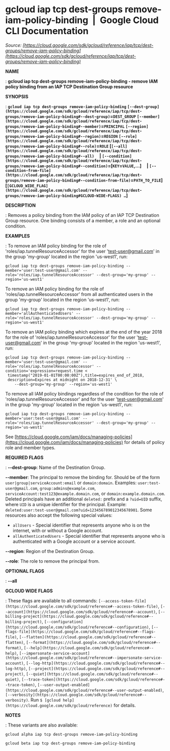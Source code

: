 # gcloud iap tcp dest-groups remove-iam-policy-binding  |  Google Cloud CLI Documentation

*Source: [https://cloud.google.com/sdk/gcloud/reference/iap/tcp/dest-groups/remove-iam-policy-binding](https://cloud.google.com/sdk/gcloud/reference/iap/tcp/dest-groups/remove-iam-policy-binding)*

**NAME**

: **gcloud iap tcp dest-groups remove-iam-policy-binding - remove IAM policy binding from an IAP TCP Destination Group resource**

**SYNOPSIS**

: **`gcloud iap tcp dest-groups remove-iam-policy-binding` `[--dest-group](https://cloud.google.com/sdk/gcloud/reference/iap/tcp/dest-groups/remove-iam-policy-binding#--dest-group)`=`DEST_GROUP` `[--member](https://cloud.google.com/sdk/gcloud/reference/iap/tcp/dest-groups/remove-iam-policy-binding#--member)`=`PRINCIPAL` `[--region](https://cloud.google.com/sdk/gcloud/reference/iap/tcp/dest-groups/remove-iam-policy-binding#--region)`=`REGION` `[--role](https://cloud.google.com/sdk/gcloud/reference/iap/tcp/dest-groups/remove-iam-policy-binding#--role)`=`ROLE` [`[--all](https://cloud.google.com/sdk/gcloud/reference/iap/tcp/dest-groups/remove-iam-policy-binding#--all)`     | `[--condition](https://cloud.google.com/sdk/gcloud/reference/iap/tcp/dest-groups/remove-iam-policy-binding#--condition)`=[`KEY`=`VALUE`,…]     | `[--condition-from-file](https://cloud.google.com/sdk/gcloud/reference/iap/tcp/dest-groups/remove-iam-policy-binding#--condition-from-file)`=`PATH_TO_FILE`] [`[GCLOUD_WIDE_FLAG](https://cloud.google.com/sdk/gcloud/reference/iap/tcp/dest-groups/remove-iam-policy-binding#GCLOUD-WIDE-FLAGS) …`]**

**DESCRIPTION**

: Removes a policy binding from the IAM policy of an IAP TCP Destination Group
resource. One binding consists of a member, a role and an optional condition.

**EXAMPLES**

: To remove an IAM policy binding for the role of
'roles/iap.tunnelResourceAccessor' for the user 'test-user@gmail.com' in the
group 'my-group' located in the region 'us-west1', run:

```
gcloud iap tcp dest-groups remove-iam-policy-binding --member='user:test-user@gmail.com' --role='roles/iap.tunnelResourceAccessor' --dest-group='my-group' --region='us-west1'
```

To remove an IAM policy binding for the role of
'roles/iap.tunnelResourceAccessor' from all authenticated users in the group
'my-group' located in the region 'us-west1', run:

```
gcloud iap tcp dest-groups remove-iam-policy-binding --member='allAuthenticatedUsers' --role='roles/iap.tunnelResourceAccessor' --dest-group='my-group' --region='us-west1'
```

To remove an IAM policy binding which expires at the end of the year 2018 for
the role of 'roles/iap.tunnelResourceAccessor' for the user
'test-user@gmail.com' in the group 'my-group' located in the region 'us-west1',
run:

```
gcloud iap tcp dest-groups remove-iam-policy-binding --member='user:test-user@gmail.com' --role='roles/iap.tunnelResourceAccessor' --condition='expression=request.time <
 timestamp("2019-01-01T00:00:00Z"),title=expires_end_of_2018,
 description=Expires at midnight on 2018-12-31' \
    --dest-group='my-group' --region='us-west1'
```

To remove all IAM policy bindings regardless of the condition for the role of
'roles/iap.tunnelResourceAccessor' and for the user 'test-user@gmail.com' in the
group 'my-group' located in the region 'us-west1', run:

```
gcloud iap tcp dest-groups remove-iam-policy-binding --member='user:test-user@gmail.com' --role='roles/iap.tunnelResourceAccessor' --dest-group='my-group' --region='us-west1'
```

See [https://cloud.google.com/iam/docs/managing-policies](https://cloud.google.com/iam/docs/managing-policies)
for details of policy role and member types.

**REQUIRED FLAGS**

: **--dest-group**:
Name of the Destination Group.

**--member**:
The principal to remove the binding for. Should be of the form
`user|group|serviceAccount:email` or `domain:domain`.
Examples: `user:test-user@gmail.com`,
`group:admins@example.com`,
`serviceAccount:test123@example.domain.com`, or
`domain:example.domain.com`.
Deleted principals have an additional `deleted:` prefix and a
`?uid=UID` suffix, where ``UID`` is
a unique identifier for the principal. Example:
`deleted:user:test-user@gmail.com?uid=123456789012345678901`.
Some resources also accept the following special values:

- `allUsers` - Special identifier that represents anyone who is on the
internet, with or without a Google account.
- `allAuthenticatedUsers` - Special identifier that represents anyone
who is authenticated with a Google account or a service account.

**--region**:
Region of the Destination Group.

**--role**:
The role to remove the principal from.

**OPTIONAL FLAGS**

: **--all**

**GCLOUD WIDE FLAGS**

: These flags are available to all commands: `[--access-token-file](https://cloud.google.com/sdk/gcloud/reference#--access-token-file)`,
`[--account](https://cloud.google.com/sdk/gcloud/reference#--account)`, `[--billing-project](https://cloud.google.com/sdk/gcloud/reference#--billing-project)`,
`[--configuration](https://cloud.google.com/sdk/gcloud/reference#--configuration)`,
`[--flags-file](https://cloud.google.com/sdk/gcloud/reference#--flags-file)`,
`[--flatten](https://cloud.google.com/sdk/gcloud/reference#--flatten)`, `[--format](https://cloud.google.com/sdk/gcloud/reference#--format)`, `[--help](https://cloud.google.com/sdk/gcloud/reference#--help)`, `[--impersonate-service-account](https://cloud.google.com/sdk/gcloud/reference#--impersonate-service-account)`,
`[--log-http](https://cloud.google.com/sdk/gcloud/reference#--log-http)`,
`[--project](https://cloud.google.com/sdk/gcloud/reference#--project)`, `[--quiet](https://cloud.google.com/sdk/gcloud/reference#--quiet)`, `[--trace-token](https://cloud.google.com/sdk/gcloud/reference#--trace-token)`, `[--user-output-enabled](https://cloud.google.com/sdk/gcloud/reference#--user-output-enabled)`,
`[--verbosity](https://cloud.google.com/sdk/gcloud/reference#--verbosity)`.
Run `$ [gcloud help](https://cloud.google.com/sdk/gcloud/reference)` for details.

**NOTES**

: These variants are also available:

```
gcloud alpha iap tcp dest-groups remove-iam-policy-binding
```

```
gcloud beta iap tcp dest-groups remove-iam-policy-binding
```